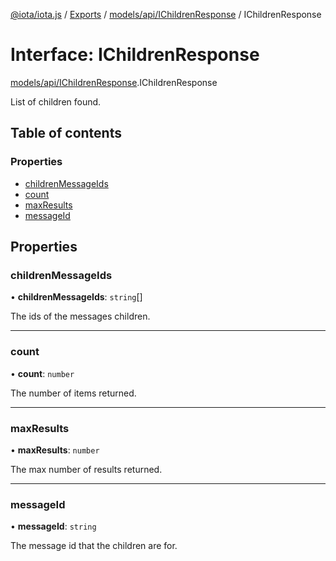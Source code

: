 [@iota/iota.js](../README.md) / [Exports](../modules.md) / [models/api/IChildrenResponse](../modules/models_api_ichildrenresponse.md) / IChildrenResponse

# Interface: IChildrenResponse

[models/api/IChildrenResponse](../modules/models_api_ichildrenresponse.md).IChildrenResponse

List of children found.

## Table of contents

### Properties

- [childrenMessageIds](models_api_ichildrenresponse.ichildrenresponse.md#childrenmessageids)
- [count](models_api_ichildrenresponse.ichildrenresponse.md#count)
- [maxResults](models_api_ichildrenresponse.ichildrenresponse.md#maxresults)
- [messageId](models_api_ichildrenresponse.ichildrenresponse.md#messageid)

## Properties

### childrenMessageIds

• **childrenMessageIds**: `string`[]

The ids of the messages children.

___

### count

• **count**: `number`

The number of items returned.

___

### maxResults

• **maxResults**: `number`

The max number of results returned.

___

### messageId

• **messageId**: `string`

The message id that the children are for.
